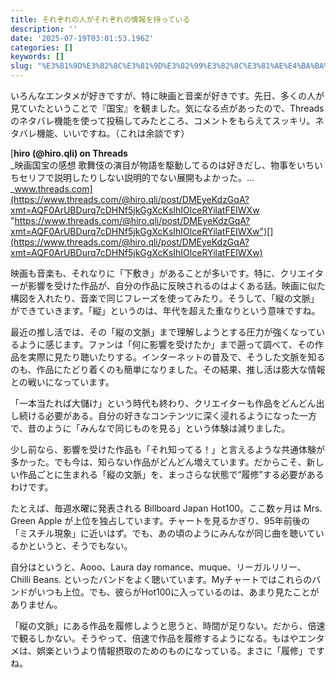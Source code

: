 ```yaml
---
title: それぞれの人がそれぞれの情報を持っている
description: ''
date: '2025-07-19T03:01:53.196Z'
categories: []
keywords: []
slug: "%E3%81%9D%E3%82%8C%E3%81%9D%E3%82%99%E3%82%8C%E3%81%AE%E4%BA%BA%E3%81%8B%E3%82%99%E3%81%9D%E3%82%8C%E3%81%9D%E3%82%99%E3%82%8C%E3%81%AE%E6%83%85%E5..."
---
```

いろんなエンタメが好きですが、特に映画と音楽が好きです。先日、多くの人が見ていたということで『国宝』を観ました。気になる点があったので、Threadsのネタバレ機能を使って投稿してみたところ、コメントをもらえてスッキリ。ネタバレ機能、いいですね。（これは余談です）

[**hiro (@hiro.qli) on Threads**  
_映画国宝の感想 歌舞伎の演目が物語を駆動してるのは好きだし、物事をいちいちセリフで説明したりしない説明的でない展開もよかった。…_www.threads.com](https://www.threads.com/@hiro.qli/post/DMEyeKdzGqA?xmt=AQF0ArUBDurq7cDHNf5jkGgXcKsIhIOlceRYilatFEIWXw "https://www.threads.com/@hiro.qli/post/DMEyeKdzGqA?xmt=AQF0ArUBDurq7cDHNf5jkGgXcKsIhIOlceRYilatFEIWXw")[](https://www.threads.com/@hiro.qli/post/DMEyeKdzGqA?xmt=AQF0ArUBDurq7cDHNf5jkGgXcKsIhIOlceRYilatFEIWXw)

映画も音楽も、それなりに「下敷き」があることが多いです。特に、クリエイターが影響を受けた作品が、自分の作品に反映されるのはよくある話。映画に似た構図を入れたり、音楽で同じフレーズを使ってみたり。そうして、「縦の文脈」ができていきます。「縦」というのは、年代を超えた重なりという意味ですね。

最近の推し活では、その「縦の文脈」まで理解しようとする圧力が強くなっているように感じます。ファンは「何に影響を受けたか」まで遡って調べて、その作品を実際に見たり聴いたりする。インターネットの普及で、そうした文脈を知るのも、作品にたどり着くのも簡単になりました。その結果、推し活は膨大な情報との戦いになっています。

「一本当たれば大儲け」という時代も終わり、クリエイターも作品をどんどん出し続ける必要がある。自分の好きなコンテンツに深く浸れるようになった一方で、昔のように「みんなで同じものを見る」という体験は減りました。

少し前なら、影響を受けた作品も「それ知ってる！」と言えるような共通体験が多かった。でも今は、知らない作品がどんどん増えています。だからこそ、新しい作品ごとに生まれる「縦の文脈」を、まっさらな状態で“履修”する必要があるわけです。

たとえば、毎週水曜に発表される Billboard Japan Hot100。ここ数ヶ月は Mrs. Green Apple が上位を独占しています。チャートを見るかぎり、95年前後の「ミスチル現象」に近いはず。でも、あの頃のようにみんなが同じ曲を聴いているかというと、そうでもない。

自分はというと、Aooo、Laura day romance、muque、リーガルリリー、Chilli Beans. といったバンドをよく聴いています。Myチャートではこれらのバンドがいつも上位。でも、彼らがHot100に入っているのは、あまり見たことがありません。

「縦の文脈」にある作品を履修しようと思うと、時間が足りない。だから、倍速で観るしかない。そうやって、倍速で作品を履修するようになる。もはやエンタメは、娯楽というより情報摂取のためのものになっている。まさに「履修」ですね。